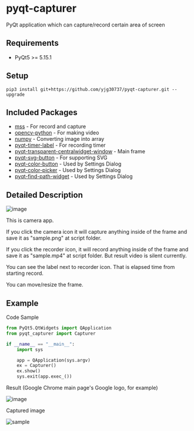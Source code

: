 # pyqt-capturer
PyQt application which can capture/record certain area of screen

## Requirements
* PyQt5 >= 5.15.1

## Setup
`pip3 install git+https://github.com/yjg30737/pyqt-capturer.git --upgrade`

## Included Packages
* <a href="https://pypi.org/project/mss">mss</a> - For record and capture
* <a href="https://pypi.org/project/opencv-python">opencv-python</a> - For making video
* <a href="https://numpy.org">numpy</a> - Converting image into array
* <a href="https://github.com/yjg30737/pyqt-timer-label.git">pyqt-timer-label</a> - For recording timer
* <a href="https://github.com/yjg30737/pyqt-transparent-centralwidget-window.git">pyqt-transparent-centralwidget-window</a> - Main frame
* <a href="https://github.com/yjg30737/pyqt-svg-icon-pushbutton.git">pyqt-svg-button</a> - For supporting SVG
* <a href="https://github.com/yjg30737/pyqt-color-button.git">pyqt-color-button</a> - Used by Settings Dialog
* <a href="https://github.com/yjg30737/pyqt-color-picker.git">pyqt-color-picker</a> - Used by Settings Dialog
* <a href="https://github.com/yjg30737/pyqt-find-path-widget.git">pyqt-find-path-widget</a> - Used by Settings Dialog

## Detailed Description

![image](https://user-images.githubusercontent.com/55078043/160047499-be3de7f6-663c-4d47-8309-69bdf1565314.png)

This is camera app.

If you click the camera icon it will capture anything inside of the frame and save it as "sample.png" at script folder.

If you click the recorder icon, it will record anything inside of the frame and save it as "sample.mp4" at script folder. But result video is silent currently.

You can see the label next to recorder icon. That is elapsed time from starting record.

You can move/resize the frame.

## Example
Code Sample
```python
from PyQt5.QtWidgets import QApplication
from pyqt_capturer import Capturer

if __name__ == "__main__":
    import sys

    app = QApplication(sys.argv)
    ex = Capturer()
    ex.show()
    sys.exit(app.exec_())
```

Result (Google Chrome main page's Google logo, for example)

![image](https://user-images.githubusercontent.com/55078043/160045489-a7b016cf-0528-4a49-b085-f4e99869d5c4.png)

Captured image

![sample](https://user-images.githubusercontent.com/55078043/160045548-90708381-7870-435d-b750-051533d878a2.png)
